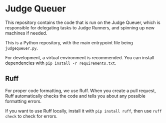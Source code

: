 # Judge Queuer
This repository contains the code that is run on the Judge Queuer, which is responsible for delegating tasks to Judge Runners, and spinning up new machines if needed.

This is a Python repository, with the main entrypoint file being `judgequeuer.py`.

For development, a virtual environment is recommended. You can install dependencies with `pip install -r requirements.txt`.

## Ruff
For proper code formatting, we use Ruff. When you create a pull request, Ruff automatically checks the code and tells you about any possible formatting errors.

If you want to use Ruff locally, install it with `pip install ruff`, then use `ruff check` to check for errors.
